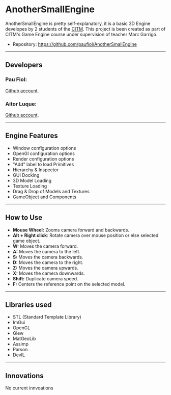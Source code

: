 # AnotherSmallEngine
AnotherSmallEngine is pretty self-explanatory, it is a basic 3D Engine developes by 2 students of the [CITM](<https://www.citm.upc.edu/>).
This project is been created as part of CITM's Game Engine course under supervision of teacher Marc Garrigó.
* Repository: https://github.com/paufiol/AnotherSmallEngine 
****
## Developers
### Pau Fiol:
[Github account](<https://github.com/paufiol>).
### Aitor Luque:
[Github account](<https://github.com/Aitorlb7>).
****
## Engine Features
* Window configuration options
* OpenGl configuration options
* Render configuration options
* "Add" label to load Primitives
* Hierarchy & Inspector
* GUI Docking
* 3D Model Loading
* Texture Loading
* Drag & Drop of Models and Textures
* GameObject and Components
****
## How to Use
* **Mouse Wheel:** Zooms camera forward and backwards.
* **Alt + Right click**: Rotate camera over mouse position or else selected game object.
* **W:** Moves the camera forward.
* **A:** Moves the camera to the left.
* **S:** Moves the camera backwards.
* **D:** Moves the camera to the right.
* **Z:** Moves the camera upwards.
* **X:** Moves the camera downwards.
* **Shift:** Duplicate camera speed.
* **F:** Centers the reference point on the selected model.
****
## Libraries used
* STL (Standard Template Library)
* ImGui
* OpenGL 
* Glew 
* MatGeoLib
* Assimp
* Parson
* DevIL
****
## Innovations
No current innvoations
